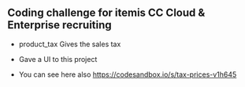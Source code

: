 ## Coding challenge for itemis CC Cloud & Enterprise recruiting

- product_tax
Gives the sales tax

- Gave a UI to this project
- You can see here also
https://codesandbox.io/s/tax-prices-v1h645
